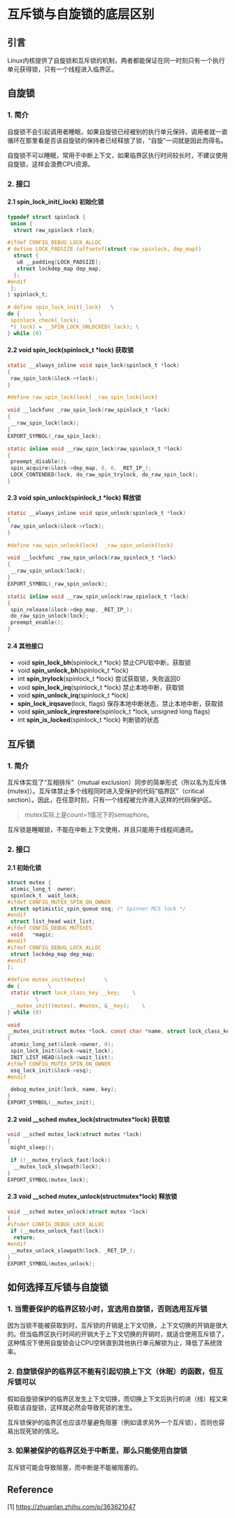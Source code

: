 # 互斥锁与自旋锁的底层区别

## 引言

Linux内核提供了自旋锁和互斥锁的机制，两者都能保证在同一时刻只有一个执行单元获得锁，只有一个线程进入临界区。

## 自旋锁

### 1. 简介

自旋锁不会引起调用者睡眠，如果自旋锁已经被别的执行单元保持，调用者就一直循环在那里看是否该自旋锁的保持者已经释放了锁，“自旋”一词就是因此而得名。

自旋锁不可以睡眠，常用于中断上下文，如果临界区执行时间较长时，不建议使用自旋锁，这样会浪费CPU资源。

### 2. 接口

#### 2.1 **spin_lock_init**(_lock) 初始化锁

```c
typedef struct spinlock {
 union {
  struct raw_spinlock rlock;

#ifdef CONFIG_DEBUG_LOCK_ALLOC
# define LOCK_PADSIZE (offsetof(struct raw_spinlock, dep_map))
  struct {
   u8 __padding[LOCK_PADSIZE];
   struct lockdep_map dep_map;
  };
#endif
 };
} spinlock_t;

# define spin_lock_init(_lock)   \
do {      \
 spinlock_check(_lock);   \
 *(_lock) = __SPIN_LOCK_UNLOCKED(_lock); \
} while (0)
```

#### 2.2 void **spin_lock**(spinlock_t *lock) 获取锁

```c
static __always_inline void spin_lock(spinlock_t *lock)
{
 raw_spin_lock(&lock->rlock);
}

#define raw_spin_lock(lock) _raw_spin_lock(lock)

void __lockfunc _raw_spin_lock(raw_spinlock_t *lock)
{
 __raw_spin_lock(lock);
}
EXPORT_SYMBOL(_raw_spin_lock);

static inline void __raw_spin_lock(raw_spinlock_t *lock)
{
 preempt_disable();
 spin_acquire(&lock->dep_map, 0, 0, _RET_IP_);
 LOCK_CONTENDED(lock, do_raw_spin_trylock, do_raw_spin_lock);
}
```

#### 2.3 void **spin_unlock**(spinlock_t *lock) 释放锁

```c
static __always_inline void spin_unlock(spinlock_t *lock)
{
 raw_spin_unlock(&lock->rlock);
}

#define raw_spin_unlock(lock)  _raw_spin_unlock(lock)

void __lockfunc _raw_spin_unlock(raw_spinlock_t *lock)
{
 __raw_spin_unlock(lock);
}
EXPORT_SYMBOL(_raw_spin_unlock);

static inline void __raw_spin_unlock(raw_spinlock_t *lock)
{
 spin_release(&lock->dep_map, _RET_IP_);
 do_raw_spin_unlock(lock);
 preempt_enable();
}
```

#### 2.4 其他接口

- void **spin_lock_bh**(spinlock_t *lock) 禁止CPU软中断，获取锁
- void **spin_unlock_bh**(spinlock_t *lock)
- int **spin_trylock**(spinlock_t *lock) 尝试获取锁，失败返回0
- void **spin_lock_irq**(spinlock_t *lock) 禁止本地中断，获取锁
- void **spin_unlock_irq**(spinlock_t *lock)
- **spin_lock_irqsave**(lock, flags) 保存本地中断状态，禁止本地中断，获取锁
- void **spin_unlock_irqrestore**(spinlock_t *lock, unsigned long flags)
- int **spin_is_locked**(spinlock_t *lock) 判断锁的状态

## 互斥锁

### 1. 简介

互斥体实现了“互相排斥”（mutual exclusion）同步的简单形式（所以名为互斥体(mutex)）。互斥体禁止多个线程同时进入受保护的代码“临界区”（critical section）。因此，在任意时刻，只有一个线程被允许进入这样的代码保护区。

> mutex实际上是count=1情况下的semaphore。

互斥锁是睡眠锁，不能在中断上下文使用，并且只能用于线程间通讯。

### 2. 接口

#### 2.1 初始化锁

```c
struct mutex {
 atomic_long_t  owner;
 spinlock_t  wait_lock;
#ifdef CONFIG_MUTEX_SPIN_ON_OWNER
 struct optimistic_spin_queue osq; /* Spinner MCS lock */
#endif
 struct list_head wait_list;
#ifdef CONFIG_DEBUG_MUTEXES
 void   *magic;
#endif
#ifdef CONFIG_DEBUG_LOCK_ALLOC
 struct lockdep_map dep_map;
#endif
};

#define mutex_init(mutex)      \
do {         \
 static struct lock_class_key __key;    \
         \
 __mutex_init((mutex), #mutex, &__key);    \
} while (0)

void
__mutex_init(struct mutex *lock, const char *name, struct lock_class_key *key)
{
 atomic_long_set(&lock->owner, 0);
 spin_lock_init(&lock->wait_lock);
 INIT_LIST_HEAD(&lock->wait_list);
#ifdef CONFIG_MUTEX_SPIN_ON_OWNER
 osq_lock_init(&lock->osq);
#endif

 debug_mutex_init(lock, name, key);
}
EXPORT_SYMBOL(__mutex_init);
```

#### 2.2 void __sched **mutex_lock**(structmutex*lock) 获取锁

```c
void __sched mutex_lock(struct mutex *lock)
{
 might_sleep();

 if (!__mutex_trylock_fast(lock))
  __mutex_lock_slowpath(lock);
}
EXPORT_SYMBOL(mutex_lock);
```

#### 2.3 void __sched **mutex_unlock**(structmutex*lock) 释放锁

```c
void __sched mutex_unlock(struct mutex *lock)
{
#ifndef CONFIG_DEBUG_LOCK_ALLOC
 if (__mutex_unlock_fast(lock))
  return;
#endif
 __mutex_unlock_slowpath(lock, _RET_IP_);
}
EXPORT_SYMBOL(mutex_unlock);
```

## 如何选择互斥锁与自旋锁

### 1. **当需要保护的临界区较小时，宜选用自旋锁，否则选用互斥锁**

因为当锁不能被获取到时，互斥锁的开销是上下文切换，上下文切换的开销是很大的。但当临界区执行时间的开销大于上下文切换的开销时，就适合使用互斥锁了，这种情况下使用自旋锁会让CPU空转直到其他执行单元解锁为止，降低了系统效率。

### 2. **自旋锁保护的临界区不能有引起切换上下文（休眠）的函数，但互斥锁可以**

假如自旋锁保护的临界区发生上下文切换，而切换上下文后执行的进（线）程又来获取该自旋锁，这样就必然会导致死锁的发生。

互斥锁保护的临界区也应该尽量避免阻塞（例如请求另外一个互斥锁），否则也容易出现死锁的情况。

### 3. **如果被保护的临界区处于中断里，那么只能使用自旋锁**

互斥锁可能会导致阻塞，而中断是不能被阻塞的。

## Reference

[1] <https://zhuanlan.zhihu.com/p/363621047>
